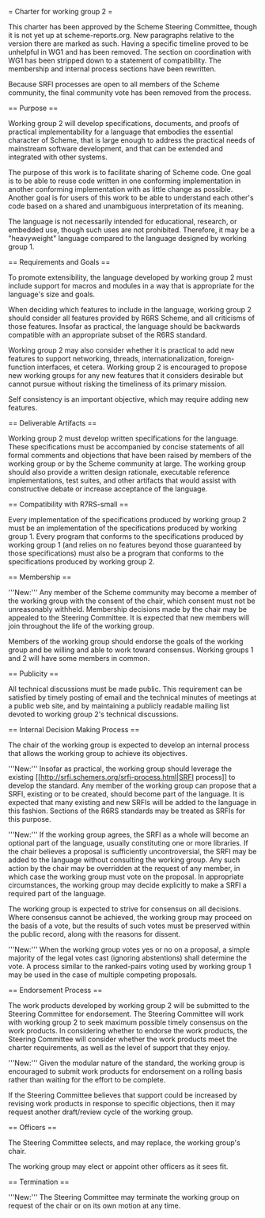 = Charter for working group 2 =

This charter has been approved by the Scheme Steering Committee, though it is not yet up at scheme-reports.org.
New paragraphs relative to the version there
are marked as such.  Having a specific timeline proved to be
unhelpful in WG1 and has been removed.  The section on coordination
with WG1 has been stripped down to a statement of compatibility.
The membership and internal process sections have been rewritten.

Because SRFI processes are open to all members of the Scheme
community, the final community vote has been removed from the process.

== Purpose ==

Working group 2 will develop specifications, documents, and
proofs of practical implementability for a language that embodies
the essential character of Scheme, that is large enough to address
the practical needs of mainstream software development, and that
can be extended and integrated with other systems.

The purpose of this work is to facilitate sharing of Scheme code.
One goal is to be able to reuse code written in one conforming
implementation in another conforming implementation with as little
change as possible. Another goal is for users of this work to be
able to understand each other's code based on a shared and
unambiguous interpretation of its meaning.

The language is not necessarily intended for educational, research,
or embedded use, though such uses are not prohibited.  Therefore,
it may be a "heavyweight" language compared to the language
designed by working group 1.

== Requirements and Goals ==

To promote extensibility, the language developed by working group 2
must include support for macros and modules in a way that is
appropriate for the language's size and goals.

When deciding which features to include in the language, working
group 2 should consider all features provided by R6RS Scheme, and
all criticisms of those features.  Insofar as practical, the
language should be backwards compatible with an appropriate
subset of the R6RS standard.

Working group 2 may also consider whether it is practical to add
new features to support networking, threads, internationalization,
foreign-function interfaces, et cetera. Working group 2 is
encouraged to propose new working groups for any new features
that it considers desirable but cannot pursue without risking
the timeliness of its primary mission.

Self consistency is an important objective, which may require
adding new features.

== Deliverable Artifacts ==

Working group 2 must develop written specifications for the
language. These specifications must be accompanied by concise
statements of all formal comments and objections that have been
raised by members of the working group or by the Scheme community
at large. The working group should also provide a written design
rationale, executable reference implementations, test suites, and
other artifacts that would assist with constructive debate or
increase acceptance of the language.

== Compatibility with R7RS-small ==

Every implementation of the specifications produced by working group 2
must be an implementation of the specifications produced by working
group 1. Every program that conforms to the specifications produced
by working group 1 (and relies on no features beyond those guaranteed
by those specifications) must also be a program that conforms to the
specifications produced by working group 2.


== Membership ==

'''New:'''
Any member of the Scheme community may become a member of the working
group with the consent of the chair, which consent must not be unreasonably
withheld.  Membership decisions made by the chair may be appealed
to the Steering Committee.  It is expected that new members will join
throughout the life of the working group.

Members of the working group should endorse the goals of the
working group and be willing and able to work toward consensus.
Working groups 1 and 2 will have some members in common.

== Publicity ==

All technical discussions must be made public. This requirement
can be satisfied by timely posting of email and the technical
minutes of meetings at a public web site, and by maintaining
a publicly readable mailing list devoted to working group 2's
technical discussions.

== Internal Decision Making Process ==

The chair of the working group is expected to develop an
internal process that allows the working group to achieve
its objectives.

'''New:'''
Insofar as practical, the working group should leverage the
existing [[http://srfi.schemers.org/srfi-process.html|SRFI process]]
to develop the standard.  Any member of the working
group can propose that a SRFI, existing or to be created, should
become part of the language.  It is expected that many existing
and new SRFIs will be added to the language in this fashion.
Sections of the R6RS standards may be treated as SRFIs for this
purpose.

'''New:'''
If the working group agrees, the SRFI as a whole will become
an optional part of the language, usually constituting one or more
libraries.  If the chair believes a proposal is sufficiently
uncontroversial, the SRFI may be added to the language without
consulting the working group.  Any such action by the
chair may be overridden at the request of any member, in which
case the working group must vote on the proposal.  In
appropriate circumstances, the working group may decide
explicitly to make a SRFI a required part of the language.

The working group is expected to strive for consensus on all
decisions. Where consensus cannot be achieved, the working
group may proceed on the basis of a vote, but the results of
such votes must be preserved within the public record, along
with the reasons for dissent.

'''New:'''
When the working group votes yes or no on a proposal, a simple
majority of the legal votes cast (ignoring abstentions) shall
determine the vote.  A process similar to the ranked-pairs
voting used by working group 1 may be used in the case of multiple
competing proposals.

== Endorsement Process ==

The work products developed by working group 2 will be submitted
to the Steering Committee for endorsement. The Steering Committee
will work with working group 2 to seek maximum possible timely
consensus on the work products. In considering whether to endorse
the work products, the Steering Committee will consider whether
the work products meet the charter requirements, as well as the
level of support that they enjoy.

'''New:'''
Given the modular nature of the standard, the working group is
encouraged to submit work products for endorsement on a rolling basis
rather than waiting for the effort to be complete.

If the Steering Committee believes that support could be increased
by revising work products in response to specific objections, then
it may request another draft/review cycle of the working group.

== Officers ==

The Steering Committee selects, and may replace, the working group's chair.

The working group may elect or appoint other officers as it sees fit.

== Termination ==

'''New:'''
The Steering Committee may terminate the working group on request of the
chair or on its own motion at any time.

